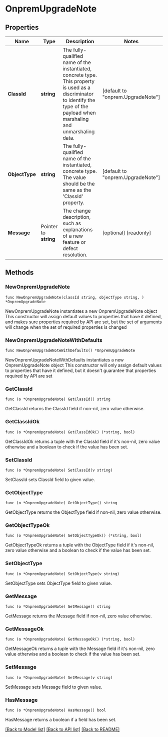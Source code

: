 # OnpremUpgradeNote

## Properties

Name | Type | Description | Notes
------------ | ------------- | ------------- | -------------
**ClassId** | **string** | The fully-qualified name of the instantiated, concrete type. This property is used as a discriminator to identify the type of the payload when marshaling and unmarshaling data. | [default to "onprem.UpgradeNote"]
**ObjectType** | **string** | The fully-qualified name of the instantiated, concrete type. The value should be the same as the &#39;ClassId&#39; property. | [default to "onprem.UpgradeNote"]
**Message** | Pointer to **string** | The change description, such as explanations of a new feature or defect resolution. | [optional] [readonly] 

## Methods

### NewOnpremUpgradeNote

`func NewOnpremUpgradeNote(classId string, objectType string, ) *OnpremUpgradeNote`

NewOnpremUpgradeNote instantiates a new OnpremUpgradeNote object
This constructor will assign default values to properties that have it defined,
and makes sure properties required by API are set, but the set of arguments
will change when the set of required properties is changed

### NewOnpremUpgradeNoteWithDefaults

`func NewOnpremUpgradeNoteWithDefaults() *OnpremUpgradeNote`

NewOnpremUpgradeNoteWithDefaults instantiates a new OnpremUpgradeNote object
This constructor will only assign default values to properties that have it defined,
but it doesn't guarantee that properties required by API are set

### GetClassId

`func (o *OnpremUpgradeNote) GetClassId() string`

GetClassId returns the ClassId field if non-nil, zero value otherwise.

### GetClassIdOk

`func (o *OnpremUpgradeNote) GetClassIdOk() (*string, bool)`

GetClassIdOk returns a tuple with the ClassId field if it's non-nil, zero value otherwise
and a boolean to check if the value has been set.

### SetClassId

`func (o *OnpremUpgradeNote) SetClassId(v string)`

SetClassId sets ClassId field to given value.


### GetObjectType

`func (o *OnpremUpgradeNote) GetObjectType() string`

GetObjectType returns the ObjectType field if non-nil, zero value otherwise.

### GetObjectTypeOk

`func (o *OnpremUpgradeNote) GetObjectTypeOk() (*string, bool)`

GetObjectTypeOk returns a tuple with the ObjectType field if it's non-nil, zero value otherwise
and a boolean to check if the value has been set.

### SetObjectType

`func (o *OnpremUpgradeNote) SetObjectType(v string)`

SetObjectType sets ObjectType field to given value.


### GetMessage

`func (o *OnpremUpgradeNote) GetMessage() string`

GetMessage returns the Message field if non-nil, zero value otherwise.

### GetMessageOk

`func (o *OnpremUpgradeNote) GetMessageOk() (*string, bool)`

GetMessageOk returns a tuple with the Message field if it's non-nil, zero value otherwise
and a boolean to check if the value has been set.

### SetMessage

`func (o *OnpremUpgradeNote) SetMessage(v string)`

SetMessage sets Message field to given value.

### HasMessage

`func (o *OnpremUpgradeNote) HasMessage() bool`

HasMessage returns a boolean if a field has been set.


[[Back to Model list]](../README.md#documentation-for-models) [[Back to API list]](../README.md#documentation-for-api-endpoints) [[Back to README]](../README.md)


